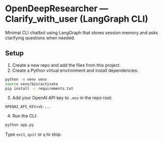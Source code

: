 # OpenDeepResearcher — Clarify_with_user (LangGraph CLI)

Minimal CLI chatbot using LangGraph that stores session memory and asks clarifying questions when needed.

## Setup

1. Create a new repo and add the files from this project.
2. Create a Python virtual environment and install dependencies:

```bash
python -m venv venv
source venv/bin/activate
pip install -r requirements.txt
```

3. Add your OpenAI API key to `.env` in the repo root:

```
OPENAI_API_KEY=sk-...
```

4. Run the CLI:

```bash
python app.py
```

Type `exit`, `quit` or `q` to stop.
